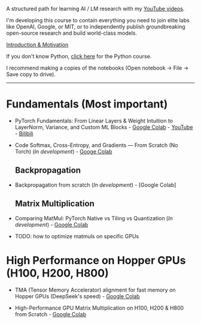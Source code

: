 A structured path for learning AI / LM research with my [YouTube videos](https://www.youtube.com/channel/UC7XJj9pv_11a11FUxCMz15g).

I'm developing this course to contain everything you need to join elite labs like OpenAI, Google, or MIT, or to independently publish groundbreaking open-source research and build world-class models.

[Introduction & Motivation](001%20Introduction%20%26%20Motivation)

If you don't know Python, [click here](beginner-course) for the Python course.

I recommend making a copies of the notebooks (Open notebook -> File -> Save copy to drive).

---

# Fundamentals (Most important)

- PyTorch Fundamentals: From Linear Layers & Weight Intuition to LayerNorm, Variance, and Custom ML Blocks - [Google Colab](https://colab.research.google.com/drive/1Mk37B4ISgmhTNDEVTCB3R_Fwp5zEEqVS?usp=sharing) - [YouTube](https://youtu.be/QtlDV2r1ryE) - [Bilibili](https://www.bilibili.com/video/BV17LGczLED3/)

- Code Softmax, Cross-Entropy, and Gradients — From Scratch (No Torch) (_In development_) - [Googe Colab](https://colab.research.google.com/drive/1eCRAS6c0Fdy3PBitC2aztSDzp_CoSa_W?usp=sharing)

    ## Backpropagation

- Backpropagation from scratch (_In development_) - [Google Colab]

    ## Matrix Multiplication

- Comparing MatMul: PyTorch Native vs Tiling vs Quantization (_In development_) - [Google Colab](https://colab.research.google.com/drive/1a_tkXxZ0gt3gFd52IP25bwrVvL8Cenyu?usp=sharing)

- TODO: how to optimize matmuls on specific GPUs

# High Performance on Hopper GPUs (H100, H200, H800)

- TMA (Tensor Memory Accelerator) alignment for fast memory on Hopper GPUs (DeepSeek's speed) - [Google Colab](https://colab.research.google.com/drive/1F6CNQND2F9a4yLLYqorNAkKEzVxQurCa?usp=sharing)

- High-Performance GPU Matrix Multiplication on H100, H200 & H800 from Scratch - [Google Colab](https://colab.research.google.com/drive/1zxrSNFySwuNycT30Huy3bjxvoEjHbrMa?usp=sharing)

